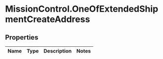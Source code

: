 # MissionControl.OneOfExtendedShipmentCreateAddress

## Properties
Name | Type | Description | Notes
------------ | ------------- | ------------- | -------------
